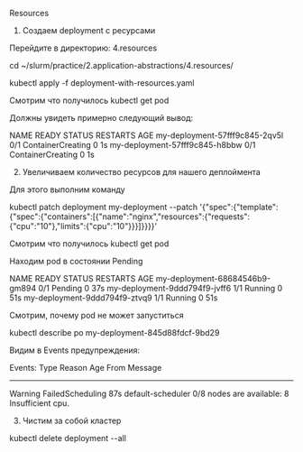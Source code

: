 Resources
1. Создаем deployment с ресурсами

Перейдите в директорию: 4.resources

cd ~/slurm/practice/2.application-abstractions/4.resources/

kubectl apply -f deployment-with-resources.yaml

Смотрим что получилось
kubectl get pod

Должны увидеть примерно следующий вывод:

NAME                             READY     STATUS              RESTARTS   AGE
my-deployment-57fff9c845-2qv5l   0/1       ContainerCreating   0          1s
my-deployment-57fff9c845-h8bbw   0/1       ContainerCreating   0          1s

2. Увеличиваем количество ресурсов для нашего деплоймента

Для этого выполним команду

kubectl patch deployment my-deployment --patch '{"spec":{"template":{"spec":{"containers":[{"name":"nginx","resources":{"requests":{"cpu":"10"},"limits":{"cpu":"10"}}}]}}}}'

Смотрим что получилось
kubectl get pod

Находим pod в состоянии Pending

NAME                             READY   STATUS    RESTARTS   AGE
my-deployment-68684546b9-gm894   0/1     Pending   0          37s
my-deployment-9ddd794f9-jvff6    1/1     Running   0          51s
my-deployment-9ddd794f9-ztvq9    1/1     Running   0          51s

Смотрим, почему pod не может запуститься

kubectl describe po my-deployment-845d88fdcf-9bd29

Видим в Events предупреждения:

Events:
  Type     Reason            Age               From               Message
  ----     ------            ----              ----               -------
  Warning  FailedScheduling  87s   default-scheduler  0/8 nodes are available: 8 Insufficient cpu.

3. Чистим за собой кластер

kubectl delete deployment --all
